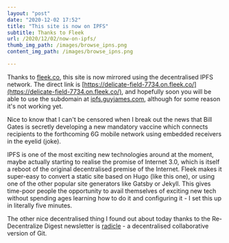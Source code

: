 ```yaml
---
layout: "post"
date: "2020-12-02 17:52"
title: "This site is now on IPFS"
subtitle: Thanks to Fleek
url: /2020/12/02/now-on-ipfs/
thumb_img_path: /images/browse_ipns.png
content_img_path: /images/browse_ipns.png

---
```

Thanks to [fleek.co](https://fleek.co), this site is now mirrored using the decentralised IPFS network. The direct link is [https://delicate-field-7734.on.fleek.co/](https://delicate-field-7734.on.fleek.co/), and hopefully soon you will be able to use the subdomain at [ipfs.guyjames.com](https://ipfs.guyjames.com), although for some reason it's not working yet.

Nice to know that I can't be censored when I break out the news that Bill Gates is secretly developing a new mandatory vaccine which connects recipients to the forthcoming 6G mobile network using embedded receivers in the eyelid (joke).

IPFS is one of the most exciting new technologies around at the moment, maybe actually starting to realise the promise of Internet 3.0, which is itself a reboot of the original decentralised premise of the Internet. Fleek makes it super-easy to convert a static site based on Hugo (like this one), or using one of the other popular site generators like Gatsby or Jekyll. This gives time-poor people the opportunity to avail themselves of exciting new tech without spending ages learning how to do it and configuring it - I set this up in literally five minutes.

The other nice decentralised thing I found out about today thanks to the Re-Decentralize Digest newsletter is [radicle](https://radicle.xyz) - a decentralised collaborative version of Git.
